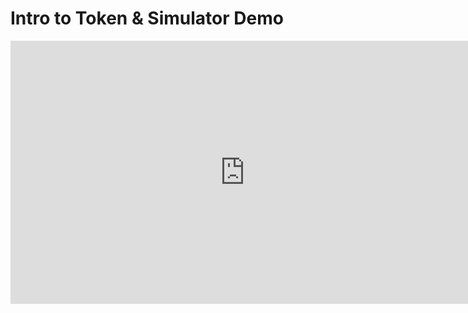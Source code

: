 # Intro to Token & Simulator Demo

<iframe width="750" height="421" src="https://www.youtube.com/embed/JqblB39RlSg" frameborder="0" allow="accelerometer; autoplay; encrypted-media; gyroscope; picture-in-picture" allowfullscreen></iframe>